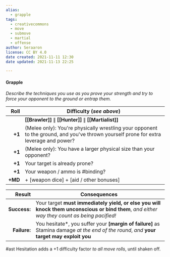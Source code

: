 ```yaml
---
alias:
  - grapple
tags:
  - creativecommons
  - move
  - submove
  - martial
  - offense
author: Seraaron
license: CC BY 4.0
date created: 2021-11-11 12:30
date updated: 2021-11-13 22:25

---
```


#### Grapple

_Describe the techniques you use as you prove your strength and try to force your opponent to the ground or entrap them._

|    Roll | Difficulty (_see above_)                                                                                                          |
| ------: | --------------------------------------------------------------------------------------------------------------------------------- |
|         | **[[Brawler]]** ∥ **[[Hunter]]** ∥ **[[Martialist]]**                                                                             |
|  **+1** | (Melee only): You're physically wrestling your opponent to the ground, and you've thrown yourself prone for extra leverage and power? |
|  **+1** | (Melee only): You have a larger physical size than your opponent?                                                                 |
|  **+1** | Your target is already prone?                                                                                                     |
|  **+1** | Your weapon / ammo is #binding?                                                                                                   |
| **+MD** | + [weapon dice] + [aid / other bonuses]                                                                                             |

|       Result | Consequences                                                                                                                                 |
| ------------:| -------------------------------------------------------------------------------------------------------------------------------------------- |
| **Success:** | Your target **must immediately yield, or else you will knock them unconscious or bind them**, _and either way they count as being pacified!_ |
| **Failure:** | You hesitate*, you suffer your **[margin of failure]** as Stamina damage _at the end of the round_, _and_ **your target may exploit you**    |

#ast Hesitation adds a +1 difficulty factor _to all move rolls_, until shaken off.
